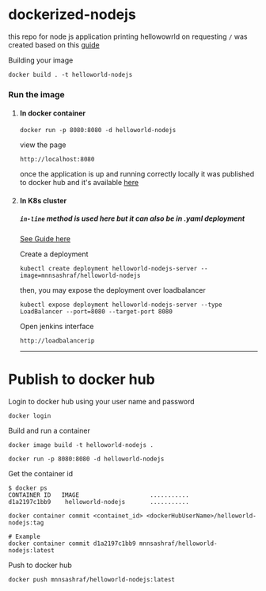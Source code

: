 # dockerized-nodejs

this repo for node js application printing hellowowrld on requesting `/`
was created based on this [guide](https://nodejs.org/en/docs/guides/nodejs-docker-webapp/)

Building your image
```cli
docker build . -t helloworld-nodejs
```

### Run the image

1. #### In docker container
      ```cli
      docker run -p 8080:8080 -d helloworld-nodejs
      ```

      view the page 
      ```cli
      http://localhost:8080
      ```
      once the application is up and running correctly locally it was published to docker hub and it's available [here](https://hub.docker.com/r/mnnsashraf/helloworld-nodejs)

       

2. #### In K8s cluster 


   ##### `in-line` method is used here but it can also be in .yaml deployment
      [See Guide here](Deplyoment/README.md)

    Create a deployment 
    ```cli
    kubectl create deployment helloworld-nodejs-server --image=mnnsashraf/helloworld-nodejs
    ```

    then, you may expose the deployment over loadbalancer

    ```cli
    kubectl expose deployment helloworld-nodejs-server --type LoadBalancer --port=8080 --target-port 8080
    ```
    Open jenkins interface
    ```cli
    http://loadbalancerip
    ```

     

     - - - - 
# Publish to docker hub #

Login to docker hub using your user name and password
```cli
docker login
```
Build and run a container
```cli
docker image build -t helloworld-nodejs .
```

```cli
docker run -p 8080:8080 -d helloworld-nodejs
```

Get the container id
```cli
$ docker ps 
CONTAINER ID   IMAGE                    ...........
d1a2197c1bb9    helloworld-nodejs       ...........
```

```cli
docker container commit <containet_id> <dockerHubUserName>/helloworld-nodejs:tag
```

```cli
# Example
docker container commit d1a2197c1bb9 mnnsashraf/helloworld-nodejs:latest
```
Push to docker hub

```cli
docker push mnnsashraf/helloworld-nodejs:latest
```


